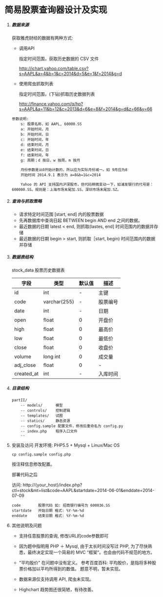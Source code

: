 # 简易股票查询器设计及实现

1. ##### 数据来源
    获取雅虎财经的数据有两种方式:

    * 调用API
    
        指定时间范围，获取历史数据的 CSV 文件
        
        http://ichart.yahoo.com/table.csv?s=AAPL&a=4&b=1&c=2014&d=5&e=1&f=2014&g=d

    * 使用爬虫抓取列表
    
        指定时间范围，(下钻)抓取历史数据列表
        
        http://finance.yahoo.com/q/hp?s=AAPL&a=11&b=12&c=2013&d=6&e=8&f=2014&g=d&z=66&y=66

    ```
    参数说明:
        s: 股票名称，如 AAPL, 60000.SS
        a: 开始时间，月
        b: 开始时间，日
        c: 开始时间，年
        d: 结束时间，月
        e: 结束时间，日
        f: 结束时间，年
        g: 周期；d 按日，w 按周，m 按月

        月份参数是从0开始计数的，所以应为实际月份减一。如 9月应为8
        开始时间 2014.9.1 表示为 a=8&b=1&c=2014

        Yahoo 的 API 支持国内沪深股市，但代码稍微变动一下，如浦发银行的代号是：600000.SS。规则是：上海市场末尾加.SS，深圳市场末尾加.SZ。
    ```

1. ##### 查询与抓取策略

    * 请求特定时间范围 [start, end] 内的股票数据
    * 先再数据库中查询日起 BETWEEN begin AND end 之间的数据。
    * 最近数据的日期 latest < end, 则抓取(lastes, end] 时间范围内的数据并存储
    * 最远数据的日期 begin > start, 则抓取［start, begin) 时间范围内的数据并存储

1. ##### 数据表结构

    stock_data 股票历史数据表
    
    字段 | 类型 | 默认值 | 描述
    --- | --- | --- | ---
    id  | int | - | 主键
    code | varchar(255) | - | 股票编号
    date | int | - | 日期
    open | float | 0 | 开盘价
    high | float | 0 | 最高价
    low | float | 0 | 最低价
    close | float | 0 | 收盘价
    volume | long int | 0 | 成交量
    adj_close | float | 0 | -
    created_at | int | - | 入库时间

1. ##### 目录结构

	```
	partII/
		-- models/	    模型
		-- controls/    控制逻辑
		-- templates/   试图
		-- statics/     静态资源
        -- config.sample 配置文件，修改后重命名为 config.py
        -- index.php    程序入口文件
        -- 
	```

1. 安装及访问
    开发环境: PHP5.5 + Mysql + Linux/Mac OS

    ```
    cp config.sample config.php
    ```
    按注释信息修改配置。

    部署代码之后

    访问: http://{your_host}/index.php?ctl=stock&mt=list&code=AAPL&startdate=2014-06-01&enddate=2014-07-09
    
    ```
    code        股票代码 如: 招商银行编号为 600036.SS
    startdate   开始日期 格式: %Y-%m-%d
    enddate     结束日期 格式: %Y-%m-%d
    ```

1. 其他说明及问题

    * 支持任意股票的查询, 修改URL的code参数即可

    * 因为题中指明用 PHP ＋ Mysql, 由于太长时间没写过 PHP, 为了尽快熟悉，最终决定实现一个简易的 MVC “框架”。也会由代码不规范的地方。

    * "平均股价" 在问题中没有定义。 参考百度百科: 平均股价，是指将多种股票价格加以平均所得到的数值。 题意不明，暂未实现。

    * 数据来源仅支持调用 API, 爬虫未实现。

    * Highchart 趋势图还很简陋，有待改善。
